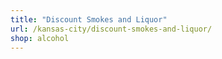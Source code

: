 ```yaml
---
title: "Discount Smokes and Liquor"
url: /kansas-city/discount-smokes-and-liquor/
shop: alcohol
---
```

